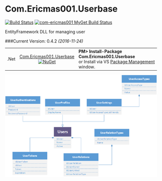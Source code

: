# Com.Ericmas001.Userbase
[![Build Status](https://travis-ci.org/Com-Ericmas001/Userbase.svg?branch=master)](https://travis-ci.org/Com-Ericmas001/Userbase)
[![com-ericmas001 MyGet Build Status](https://www.myget.org/BuildSource/Badge/com-ericmas001?identifier=a0f8aa04-cacc-4114-90e0-285c055d6e28)](https://www.myget.org/)

EntityFramework DLL for managing user

###Current Version: 0.4.2 *(2016-11-24)*
<table align="center" width="100%">
    <tbody>
        <tr>
            <td rowspan>.Net</td>
            <td align="center">
            <a href="https://www.nuget.org/packages/Com.Ericmas001.Userbase/" target="_blank">
            Com.Ericmas001.Userbase <br />
            <img src="https://raw.githubusercontent.com/NuGet/Home/master/resources/nuget.png" alt="NuGet" width=150 />
            </a>
            </td>
            <td align="left">
                <div class="nuget-badge">
                    <b>PM&gt; Install-Package Com.Ericmas001.Userbase</b> <br />
                    or Install via VS <a href="https://docs.nuget.org/consume/package-manager-dialog" target="_blank">Package Management</a> window.
                </div>
            </td>
        </tr>
    </tbody>
</table>

<p align=center><img src=https://raw.githubusercontent.com/Com-Ericmas001/Userbase/master/Src/Com.Ericmas001.Userbase/Scripts/Schemas.png /></p>

